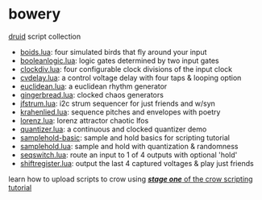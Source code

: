 # bowery
[druid](github.com/monome/druid) script collection

- [boids.lua](boids.lua): four simulated birds that fly around your input
- [booleanlogic.lua](booleanlogic.lua): logic gates determined by two input gates
- [clockdiv.lua](clockdiv.lua): four configurable clock divisions of the input clock
- [cvdelay.lua](cvdelay.lua): a control voltage delay with four taps & looping option
- [euclidean.lua](euclidean.lua): a euclidean rhythm generator
- [gingerbread.lua](gingerbread.lua): clocked chaos generators
- [jfstrum.lua](jfstrum.lua): i2c strum sequencer for just friends and w/syn
- [krahenlied.lua](krahenlied.lua): sequence pitches and envelopes with poetry
- [lorenz.lua](lorenz.lua): lorenz attractor chaotic lfos
- [quantizer.lua](quantizer.lua): a continuous and clocked quantizer demo
- [samplehold-basic](samplehold-basic.lua): sample and hold basics for scripting tutorial
- [samplehold.lua](samplehold.lua): sample and hold with quantization & randomness
- [seqswitch.lua](seqswitch.lua): route an input to 1 of 4 outputs with optional 'hold'
- [shiftregister.lua](shiftregister.lua): output the last 4 captured voltages & play just friends

learn how to upload scripts to crow using [***stage one*** of the crow scripting tutorial](https://monome.org/docs/crow/scripting)

